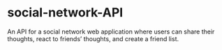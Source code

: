 # social-network-API
An API for a social network web application where users can share their thoughts, react to friends’ thoughts, and create a friend list. 
